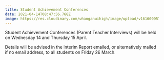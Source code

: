 ```yaml
---
title: Student Achievement Conferences
date: 2021-04-14T08:47:56.768Z
image: https://res.cloudinary.com/whanganuihigh/image/upload/v1616099574/Events/School_Interviews_image.jpg
---
```

Student Achievement Conferences (Parent Teacher Interviews) will be held on Wednesday 14 and Thursday 15 April.



Details will be advised in the Interim Report emailed, or alternatively mailed if no email address, to all students on Friday 26 March.

